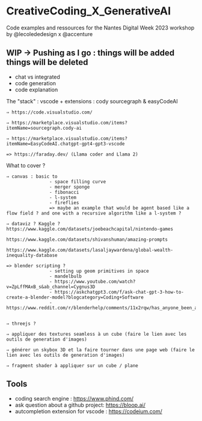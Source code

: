 # CreativeCoding_X_GenerativeAI
Code examples and ressources for the Nantes Digital Week 2023 workshop by @lecolededesign x @accenture


## WIP -> Pushing as I go : things will be added things will be deleted

- chat vs integrated
- code generation
- code explanation


The "stack" : vscode + extensions : cody sourcegraph & easyCodeAI
    
    ⇒ https://code.visualstudio.com/
    
    ⇒ https://marketplace.visualstudio.com/items?itemName=sourcegraph.cody-ai
    
    ⇒ https://marketplace.visualstudio.com/items?itemName=EasyCodeAI.chatgpt-gpt4-gpt3-vscode

    => https://faraday.dev/ (Llama coder and Llama 2)


What to cover ?

    ⇒ canvas : basic to 
                    - space filling curve 
                    - merger sponge
                    - fibonacci
                    - l-system
                    - fireflies 
                    => maybe an example that would be agent based like a flow field ? and one with a recursive algorithm like a l-system ?

    ⇒ dataviz ? Kaggle ?   https://www.kaggle.com/datasets/joebeachcapital/nintendo-games
                            https://www.kaggle.com/datasets/shivanshuman/amazing-prompts
                            https://www.kaggle.com/datasets/lasaljaywardena/global-wealth-inequality-database

    => blender scripting ?  
                    - setting up geom primitives in space
                    - mandelbulb
                    - https://www.youtube.com/watch?v=ZpLffMAxB_s&ab_channel=Cygnus3D
                    - https://askchatgpt3.com/f/ask-chat-gpt-3-how-to-create-a-blender-model?blogcategory=Coding+Software
                    - https://www.reddit.com/r/blenderhelp/comments/11x2rqw/has_anyone_been_able_to_get_chatgpt_to_create/
                    
                            
    ⇒ threejs ?

    ⇒ appliquer des textures seamless à un cube (faire le lien avec les outils de generation d'images)

    ⇒ générer un skybox 3D et la faire tourner dans une page web (faire le lien avec les outils de generation d'images)

    ⇒ fragment shader à appliquer sur un cube / plane

## Tools

- coding search engine : https://www.phind.com/
- ask question about a github project: https://bloop.ai/
- autcompletion extension for vscode : https://codeium.com/


